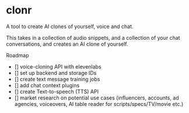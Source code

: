 # clonr
A tool to create AI clones of yourself, voice and chat.

This takes in a collection of audio snippets, and a collection of your chat conversations, and creates an AI clone of yourself.


Roadmap
- [] voice-cloning API with elevenlabs
- [] set up backend and storage IDs
- [] create text message training jobs
- [] add chat context plugins
- [] create Text-to-speech (TTS) API
- [] market research on potential use cases (influencers, accounts, ad agencies, voiceovers, AI table reader for scripts/specs/TV/movie etc.)

